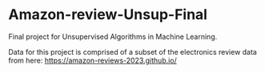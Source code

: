 # Amazon-review-Unsup-Final
Final project for Unsupervised Algorithms in Machine Learning.

Data for this project is comprised of a subset of the electronics review data from here: https://amazon-reviews-2023.github.io/
